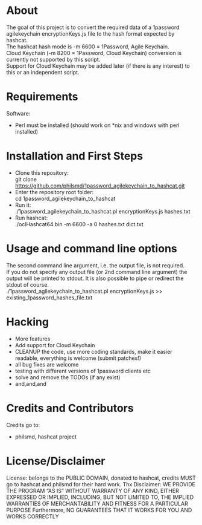 # About

The goal of this project is to convert the required data of a 1password agilekeychain encryptionKeys.js file to the hash format expected by hashcat.  
The hashcat hash mode is -m 6600 = 1Password, Agile Keychain.  
Cloud Keychain (-m 8200 = 1Password, Cloud Keychain) conversion is currently not supported by this script.  
Support for Cloud Keychain may be added later (if there is any interest) to this or an independent script.

# Requirements

Software:  
- Perl must be installed (should work on *nix and windows with perl installed)


# Installation and First Steps

* Clone this repository:  
    git clone https://github.com/philsmd/1password_agilekeychain_to_hashcat.git
* Enter the repository root folder:  
    cd 1password_agilekeychain_to_hashcat
* Run it:  
    ./1password_agilekeychain_to_hashcat.pl encryptionKeys.js hashes.txt
* Run hashcat:  
    ./oclHashcat64.bin -m 6600 -a 0 hashes.txt dict.txt


# Usage and command line options

The second command line argument, i.e. the output file, is not required.  
If you do not specify any output file (or 2nd command line argument) the output will be printed to stdout.
It is also possible to pipe or redirect the stdout of course.  
    ./1password_agilekeychain_to_hashcat.pl encryptionKeys.js >> existing_1password_hashes_file.txt

# Hacking

* More features
* Add support for Cloud Keychain
* CLEANUP the code, use more coding standards, make it easier readable, everything is welcome (submit patches!)
* all bug fixes are welcome
* testing with different versions of 1password clients etc
* solve and remove the TODOs (if any exist)
* and,and,and

# Credits and Contributors 
Credits go to:  
  
* philsmd, hashcat project

# License/Disclaimer

License: belongs to the PUBLIC DOMAIN, donated to hashcat, credits MUST go to hashcat and philsmd for their hard work. Thx
Disclaimer: WE PROVIDE THE PROGRAM “AS IS” WITHOUT WARRANTY OF ANY KIND, EITHER EXPRESSED OR IMPLIED, INCLUDING, BUT NOT LIMITED TO, THE IMPLIED WARRANTIES OF MERCHANTABILITY AND FITNESS FOR A PARTICULAR PURPOSE Furthermore, NO GUARANTEES THAT IT WORKS FOR YOU AND WORKS CORRECTLY
